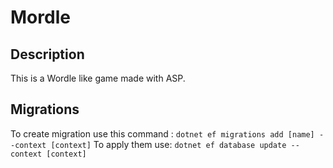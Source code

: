 # Mordle
## Description
This is a Wordle like game made with ASP.
## Migrations
To create migration use this command :
```dotnet ef migrations add [name] --context [context]```
To apply them use:
```dotnet ef database update --context [context]```